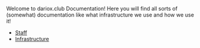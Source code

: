 Welcome to dariox.club Documentation! Here you will find all sorts of (somewhat) documentation like what infrastructure we use and how we use it!

- [Staff](#staff)
- [Infrastructure](Infrastructure.md)
